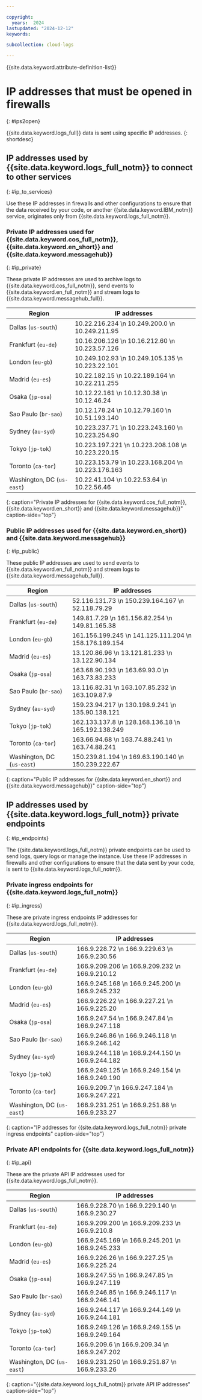 ```yaml
---

copyright:
  years:  2024
lastupdated: "2024-12-12"
keywords:

subcollection: cloud-logs

---
```


{{site.data.keyword.attribute-definition-list}}

# IP addresses that must be opened in firewalls
{: #ips2open}

{{site.data.keyword.logs_full}} data is sent using specific IP addresses.
{: shortdesc}

## IP addresses used by {{site.data.keyword.logs_full_notm}} to connect to other services
{: #ip_to_services}

Use these IP addresses in firewalls and other configurations to ensure that the data received by your code, or another {{site.data.keyword.IBM_notm}} service, originates only from {{site.data.keyword.logs_full_notm}}.

### Private IP addresses used for {{site.data.keyword.cos_full_notm}}, {{site.data.keyword.en_short}} and {{site.data.keyword.messagehub}}
{: #ip_private}

These private IP addresses are used to archive logs to {{site.data.keyword.cos_full_notm}}, send events to {{site.data.keyword.en_full_notm}} and stream logs to {{site.data.keyword.messagehub_full}}.


| Region      | IP addresses     |
| ----------- | -------------- |
| Dallas (`us-south`) |  10.22.216.234  \n 10.249.200.0  \n 10.249.211.95 |
| Frankfurt (`eu-de`) | 10.16.206.126  \n 10.16.212.60  \n 10.223.57.126 |
| London (`eu-gb`) | 10.249.102.93  \n 10.249.105.135  \n 10.223.22.101 |
| Madrid (`eu-es`) | 10.22.182.15  \n 10.22.189.164  \n 10.22.211.255 |
| Osaka (`jp-osa`) | 10.12.22.161  \n 10.12.30.38  \n 10.12.46.24  |
| Sao Paulo (`br-sao`) | 10.12.178.24  \n 10.12.79.160  \n 10.51.193.140 |
| Sydney (`au-syd`) | 10.223.237.71  \n 10.223.243.160  \n 10.223.254.90 |
| Tokyo (`jp-tok`) | 10.223.197.221  \n 10.223.208.108  \n 10.223.220.15 |
| Toronto (`ca-tor`) | 10.223.153.79  \n 10.223.168.204  \n 10.223.176.163 |
| Washington, DC (`us-east`) | 10.22.41.104  \n 10.22.53.64  \n 10.22.56.46 |
{: caption="Private IP addresses for {{site.data.keyword.cos_full_notm}}, {{site.data.keyword.en_short}} and {{site.data.keyword.messagehub}}" caption-side="top"}

### Public IP addresses used for {{site.data.keyword.en_short}} and {{site.data.keyword.messagehub}}
{: #ip_public}

These public IP addresses are used to send events to {{site.data.keyword.en_full_notm}} and stream logs to {{site.data.keyword.messagehub_full}}.

| Region      | IP addresses     |
| ----------- | -------------- |
| Dallas (`us-south`) | 52.116.131.73  \n 150.239.164.167  \n 52.118.79.29 |
| Frankfurt (`eu-de`) | 149.81.7.29  \n 161.156.82.254  \n 149.81.165.38 |
| London (`eu-gb`) | 161.156.199.245  \n 141.125.111.204  \n 158.176.189.154 |
| Madrid (`eu-es`) | 13.120.86.96  \n 13.121.81.233  \n 13.122.90.134 |
| Osaka (`jp-osa`) | 163.68.90.193  \n 163.69.93.0  \n 163.73.83.233 |
| Sao Paulo (`br-sao`) | 13.116.82.31  \n 163.107.85.232  \n 163.109.87.9 |
| Sydney (`au-syd`) | 159.23.94.217  \n 130.198.9.241  \n 135.90.138.121 |
| Tokyo (`jp-tok`) | 162.133.137.8  \n 128.168.136.18  \n 165.192.138.249 |
| Toronto (`ca-tor`) | 163.66.94.68  \n 163.74.88.241  \n 163.74.88.241 |
| Washington, DC (`us-east`) | 150.239.81.194  \n 169.63.190.140  \n 150.239.222.67 |
{: caption="Public IP addresses for {{site.data.keyword.en_short}} and {{site.data.keyword.messagehub}}" caption-side="top"}

## IP addresses used by {{site.data.keyword.logs_full_notm}} private endpoints
{: #ip_endpoints}

The {{site.data.keyword.logs_full_notm}} private endpoints can be used to send logs, query logs or manage the instance. Use these IP addresses in firewalls and other configurations to ensure that the data sent by your code, is sent to {{site.data.keyword.logs_full_notm}}.

### Private ingress endpoints for {{site.data.keyword.logs_full_notm}}
{: #ip_ingress}

These are private ingress endpoints IP addresses for {{site.data.keyword.logs_full_notm}}.

| Region      | IP addresses     |
| ----------- | -------------- |
| Dallas (`us-south`) | 166.9.228.72  \n 166.9.229.63  \n 166.9.230.56 |
| Frankfurt (`eu-de`) | 166.9.209.206  \n 166.9.209.232  \n 166.9.210.12 |
| London (`eu-gb`) | 166.9.245.168  \n 166.9.245.200  \n 166.9.245.232 |
| Madrid (`eu-es`) | 166.9.226.22  \n 166.9.227.21  \n 166.9.225.20 |
| Osaka (`jp-osa`) | 166.9.247.54  \n 166.9.247.84  \n 166.9.247.118 |
| Sao Paulo (`br-sao`) | 166.9.246.86  \n 166.9.246.118  \n 166.9.246.142 |
| Sydney (`au-syd`) | 166.9.244.118  \n 166.9.244.150  \n 166.9.244.182 |
| Tokyo (`jp-tok`) | 166.9.249.125  \n 166.9.249.154  \n 166.9.249.190 |
| Toronto (`ca-tor`) | 166.9.209.7  \n 166.9.247.184  \n 166.9.247.221 |
| Washington, DC (`us-east`) | 166.9.231.251  \n 166.9.251.88  \n 166.9.233.27 |
{: caption="IP addresses for {{site.data.keyword.logs_full_notm}} private ingress endpoints" caption-side="top"}


### Private API endpoints for {{site.data.keyword.logs_full_notm}}
{: #ip_api}

These are the private API IP addresses used for {{site.data.keyword.logs_full_notm}}.

| Region      | IP addresses     |
| ----------- | -------------- |
| Dallas (`us-south`) | 166.9.228.70  \n 166.9.229.140  \n 166.9.230.27 |
| Frankfurt (`eu-de`) | 166.9.209.200  \n 166.9.209.233  \n 166.9.210.8 |
| London (`eu-gb`) | 166.9.245.169  \n 166.9.245.201  \n 166.9.245.233 |
| Madrid (`eu-es`) | 166.9.226.26  \n 166.9.227.25  \n 166.9.225.24 |
| Osaka (`jp-osa`) | 166.9.247.55  \n 166.9.247.85  \n 166.9.247.119 |
| Sao Paulo (`br-sao`) | 166.9.246.85  \n 166.9.246.117  \n 166.9.246.141 |
| Sydney (`au-syd`) | 166.9.244.117  \n 166.9.244.149  \n 166.9.244.181 |
| Tokyo (`jp-tok`) | 166.9.249.126  \n 166.9.249.155  \n 166.9.249.164 |
| Toronto (`ca-tor`) | 166.9.209.6  \n 166.9.209.34  \n 166.9.247.202 |
| Washington, DC (`us-east`) | 166.9.231.250  \n 166.9.251.87  \n 166.9.233.26 |
{: caption="{{site.data.keyword.logs_full_notm}} private API IP addresses" caption-side="top"}
